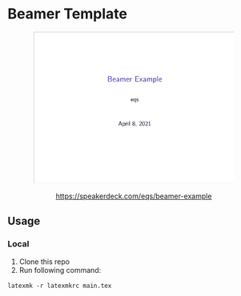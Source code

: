 # Beamer Template

<div align="center">
    <img src="example.gif" width="400px">
</div>

<p align="center">
    <a href="https://speakerdeck.com/eqs/beamer-example">https://speakerdeck.com/eqs/beamer-example</a>
</p>

## Usage

### Local

1. Clone this repo
1. Run following command:

```
latexmk -r latexmkrc main.tex
```

